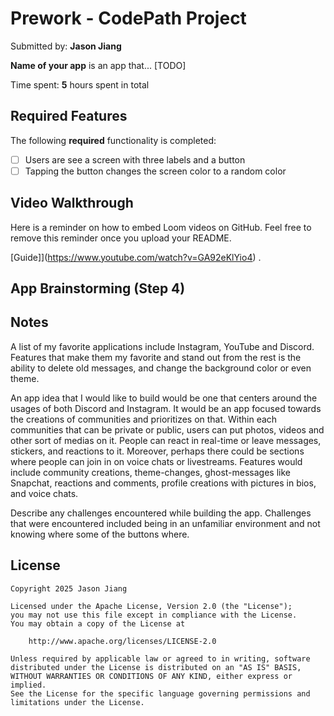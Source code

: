 # Prework - CodePath Project

Submitted by: **Jason Jiang**

**Name of your app** is an app that... [TODO] 

Time spent: **5** hours spent in total

## Required Features

The following **required** functionality is completed:

- [ ] Users are see a screen with three labels and a button
- [ ] Tapping the button changes the screen color to a random color
 
## Video Walkthrough

Here is a reminder on how to embed Loom videos on GitHub. Feel free to remove this reminder once you upload your README. 

[Guide]](https://www.youtube.com/watch?v=GA92eKlYio4) .

## App Brainstorming (Step 4)

## Notes
A list of my favorite applications include Instagram, YouTube and Discord. Features that make them my favorite and stand out from the rest is the ability to delete old messages, and change the background color or even theme. 

An app idea that I would like to build would be one that centers around the usages of both Discord and Instagram. It would be an app focused towards the creations of communities and prioritizes on that. Within each communities that can be private or public, users can put photos, videos and other sort of medias on it. People can react in real-time or leave messages, stickers, and reactions to it. Moreover, perhaps there could be sections where people can join in on voice chats or livestreams. Features would include community creations, theme-changes, ghost-messages like Snapchat, reactions and comments, profile creations with pictures in bios, and voice chats. 

Describe any challenges encountered while building the app.
Challenges that were encountered included being in an unfamiliar environment and not knowing where some of the buttons where. 

## License

    Copyright 2025 Jason Jiang

    Licensed under the Apache License, Version 2.0 (the "License");
    you may not use this file except in compliance with the License.
    You may obtain a copy of the License at

        http://www.apache.org/licenses/LICENSE-2.0

    Unless required by applicable law or agreed to in writing, software
    distributed under the License is distributed on an "AS IS" BASIS,
    WITHOUT WARRANTIES OR CONDITIONS OF ANY KIND, either express or implied.
    See the License for the specific language governing permissions and
    limitations under the License.
